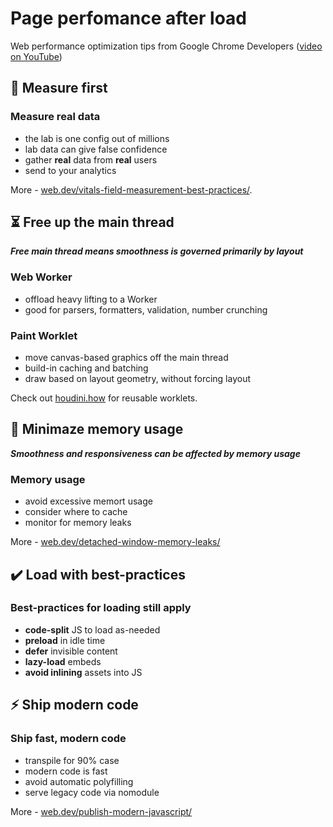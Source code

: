 # Page perfomance after load
Web performance optimization tips from Google Chrome Developers ([video on YouTube](//www.youtube.com/watch?v=4QkuvwRftTw))

## 📐 Measure first

### Measure real data

* the lab is one config out of millions
* lab data can give false confidence
* gather **real** data from **real** users
* send to your analytics

More - [web.dev/vitals-field-measurement-best-practices/](//web.dev/vitals-field-measurement-best-practices/).

## ⏳ Free up the main thread

***Free main thread means smoothness is governed primarily by layout***

### Web Worker

* offload heavy lifting to a Worker
* good for parsers, formatters, validation, number crunching

### Paint Worklet

* move canvas-based graphics off the main thread
* build-in caching and batching
* draw based on layout geometry, without forcing layout

Check out [houdini.how](//houdini.how) for reusable worklets.

## 🧹 Minimaze memory usage

***Smoothness and responsiveness can be affected by memory usage***

### Memory usage

* avoid excessive memort usage
* consider where to cache
* monitor for memory leaks

More - [web.dev/detached-window-memory-leaks/](//web.dev/detached-window-memory-leaks/)

## ✔️ Load with best-practices

### Best-practices for loading still apply

* **code-split** JS to load as-needed
* **preload** in idle time
* **defer** invisible content
* **lazy-load** embeds
* **avoid inlining** assets into JS

## ⚡ Ship modern code

### Ship fast, modern code

* transpile for 90% case
* modern code is fast
* avoid automatic polyfilling
* serve legacy code via nomodule

More - [web.dev/publish-modern-javascript/](//web.dev/publish-modern-javascript/)
